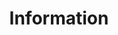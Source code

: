 ---
layout: form
title: Information
pageNo: 5
forms:
  - to: jhvanderschee@gmail.com
    subject: New submission!
    redirect: /
    form_engine: formcarry
    placeholders: true
    fields: 
      - name: feedback_interesting
        input_type: html
        placeholder: Why did you find interesting, what did you notice about the prompts?
      - name: feedback_interesting
        input_type: textarea
        label: ""
        placeholder: your feedback
        required: false

      - name: feedback_decision
        input_type: html
        placeholder: When was it hard to decide?
      - name: feedback_decision
        input_type: textarea
        label: ""
        placeholder: your feedback
        required: false

      - name: feedback_skip
        input_type: html
        placeholder: When did you skip?
      - name: feedback_skip
        input_type: textarea
        label: ""
        placeholder: your feedback
        required: false

      - name: submit
        input_type: submit
        placeholder: Continue
        required: true
---